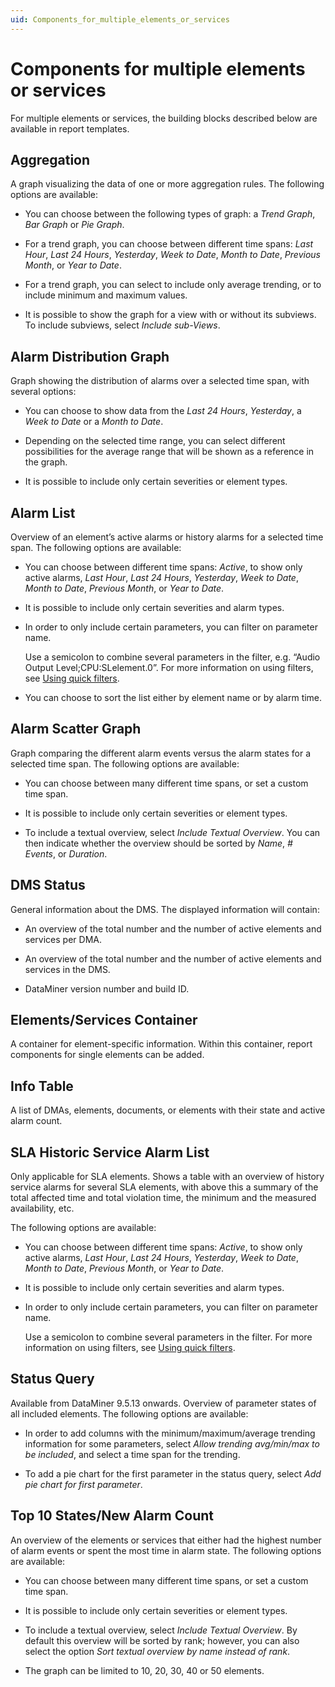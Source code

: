 ```yaml
---
uid: Components_for_multiple_elements_or_services
---
```


# Components for multiple elements or services

For multiple elements or services, the building blocks described below are available in report templates.

## Aggregation

A graph visualizing the data of one or more aggregation rules. The following options are available:

- You can choose between the following types of graph: a *Trend Graph*, *Bar Graph* or *Pie Graph*.

- For a trend graph, you can choose between different time spans: *Last Hour*, *Last 24 Hours*, *Yesterday*, *Week to Date*, *Month to Date*, *Previous Month*, or *Year to Date*.

- For a trend graph, you can select to include only average trending, or to include minimum and maximum values.

- It is possible to show the graph for a view with or without its subviews. To include subviews, select *Include sub-Views*.

## Alarm Distribution Graph

Graph showing the distribution of alarms over a selected time span, with several options:

- You can choose to show data from the *Last 24 Hours*, *Yesterday*, a *Week to Date* or a *Month to Date*.

- Depending on the selected time range, you can select different possibilities for the average range that will be shown as a reference in the graph.

- It is possible to include only certain severities or element types.

## Alarm List

Overview of an element’s active alarms or history alarms for a selected time span. The following options are available:

- You can choose between different time spans: *Active*, to show only active alarms, *Last Hour*, *Last 24 Hours*, *Yesterday*, *Week to Date*, *Month to Date*, *Previous Month*, or *Year to Date*.

- It is possible to include only certain severities and alarm types.

- In order to only include certain parameters, you can filter on parameter name.

    Use a semicolon to combine several parameters in the filter, e.g. “Audio Output Level;CPU:SLelement.0”. For more information on using filters, see [Using quick filters](xref:Using_quick_filters).

- You can choose to sort the list either by element name or by alarm time.

## Alarm Scatter Graph

Graph comparing the different alarm events versus the alarm states for a selected time span. The following options are available:

- You can choose between many different time spans, or set a custom time span.

- It is possible to include only certain severities or element types.

- To include a textual overview, select *Include Textual Overview*. You can then indicate whether the overview should be sorted by *Name*, *# Events*, or *Duration*.

## DMS Status

General information about the DMS. The displayed information will contain:

- An overview of the total number and the number of active elements and services per DMA.

- An overview of the total number and the number of active elements and services in the DMS.

- DataMiner version number and build ID.

## Elements/Services Container

A container for element-specific information. Within this container, report components for single elements can be added.

## Info Table

A list of DMAs, elements, documents, or elements with their state and active alarm count.

## SLA Historic Service Alarm List

Only applicable for SLA elements. Shows a table with an overview of history service alarms for several SLA elements, with above this a summary of the total affected time and total violation time, the minimum and the measured availability, etc.

The following options are available:

- You can choose between different time spans: *Active*, to show only active alarms, *Last Hour*, *Last 24 Hours*, *Yesterday*, *Week to Date*, *Month to Date*, *Previous Month*, or *Year to Date*.

- It is possible to include only certain severities and alarm types.

- In order to only include certain parameters, you can filter on parameter name.

    Use a semicolon to combine several parameters in the filter. For more information on using filters, see [Using quick filters](xref:Using_quick_filters).

## Status Query

Available from DataMiner 9.5.13 onwards. Overview of parameter states of all included elements. The following options are available:

- In order to add columns with the minimum/maximum/average trending information for some parameters, select *Allow trending avg/min/max to be included*, and select a time span for the trending.

- To add a pie chart for the first parameter in the status query, select *Add pie chart for first parameter*.

## Top 10 States/New Alarm Count

An overview of the elements or services that either had the highest number of alarm events or spent the most time in alarm state. The following options are available:

- You can choose between many different time spans, or set a custom time span.

- It is possible to include only certain severities or element types.

- To include a textual overview, select *Include Textual Overview*. By default this overview will be sorted by rank; however, you can also select the option *Sort textual overview by name instead of rank*.

- The graph can be limited to 10, 20, 30, 40 or 50 elements.
